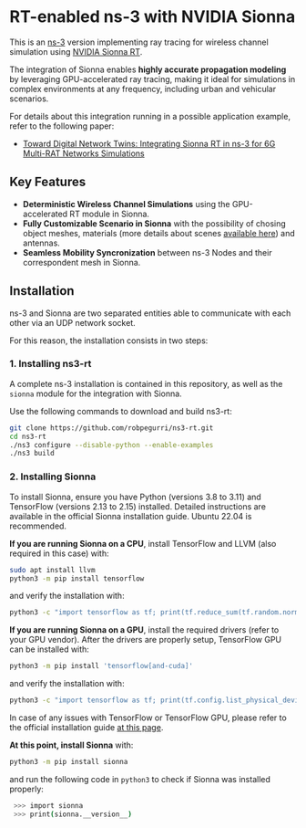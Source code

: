 # RT-enabled ns-3 with NVIDIA Sionna

This is an [ns-3](https://www.nsnam.orghttps:/) version implementing ray tracing for wireless channel simulation using [NVIDIA Sionna RT](https://github.com/NVlabs/sionna).

The integration of Sionna enables **highly accurate propagation modeling** by leveraging GPU-accelerated ray tracing, making it ideal for simulations in complex environments at any frequency, including urban and vehicular scenarios.

For details about this integration running in a possible application example, refer to the following paper:

- [Toward Digital Network Twins: Integrating Sionna RT in ns-3 for 6G Multi-RAT Networks Simulations](https://arxiv.org/abs/2501.00372)

## Key Features

- **Deterministic Wireless Channel Simulations** using the GPU-accelerated RT module in Sionna.
- **Fully Customizable Scenario in Sionna** with the possibility of chosing object meshes, materials (more details about scenes [available here](https://nvlabs.github.io/sionna/api/rt.html)) and antennas.
- **Seamless Mobility Syncronization** between ns-3 Nodes and their correspondent mesh in Sionna.

## Installation

ns-3 and Sionna are two separated entities able to communicate with each other via an UDP network socket.

For this reason, the installation consists in two steps:

### 1. Installing ns3-rt

A complete ns-3 installation is contained in this repository, as well as the `sionna` module for the integration with Sionna.

Use the following commands to download and build ns3-rt:

```bash
git clone https://github.com/robpegurri/ns3-rt.git
cd ns3-rt
./ns3 configure --disable-python --enable-examples 
./ns3 build
```

### 2. Installing Sionna

To install Sionna, ensure you have Python (versions 3.8 to 3.11) and TensorFlow (versions 2.13 to 2.15) installed. Detailed instructions are available in the official Sionna installation guide. Ubuntu 22.04 is recommended.

**If you are running Sionna on a CPU**, install TensorFlow and LLVM (also required in this case) with:

```bash
sudo apt install llvm
python3 -m pip install tensorflow 
```

and verify the installation with:

```bash
python3 -c "import tensorflow as tf; print(tf.reduce_sum(tf.random.normal([1000, 1000])))"
```

**If you are running Sionna on a GPU**, install the required drivers (refer to your GPU vendor). After the drivers are properly setup, TensorFlow GPU can be installed with:

```bash
python3 -m pip install 'tensorflow[and-cuda]' 
```

and verify the installation with:

```bash
python3 -c "import tensorflow as tf; print(tf.config.list_physical_devices('GPU'))"
```

In case of any issues with TensorFlow or TensorFlow GPU, please refer to the official installation guide [at this page](https://www.tensorflow.org/install).

**At this point, install Sionna** with:

```bash
python3 -m pip install sionna
```

and run the following code in `python3` to check if Sionna was installed properly:

```bash
 >>> import sionna
 >>> print(sionna.__version__)
```
